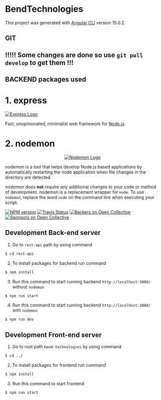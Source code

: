 # BendTechnologies

This project was generated with [Angular CLI](https://github.com/angular/angular-cli) version 15.0.2.

## GIT

## !!!!! Some changes are done so use `git pull develop` to get them !!!

## BACKEND packages used

# 1. express

[![Express Logo](https://i.cloudup.com/zfY6lL7eFa-3000x3000.png)](http://expressjs.com/)

Fast, unopinionated, minimalist web framework for [Node.js](http://nodejs.org).

# 2. nodemon

<p style="text-align:center">
  <a href="https://nodemon.io/"><img src="https://user-images.githubusercontent.com/13700/35731649-652807e8-080e-11e8-88fd-1b2f6d553b2d.png" alt="Nodemon Logo"></a>
</p>

nodemon is a tool that helps develop Node.js based applications by automatically restarting the node application when file changes in the directory are detected.

nodemon does **not** require _any_ additional changes to your code or method of development. nodemon is a replacement wrapper for `node`. To use `nodemon`, replace the word `node` on the command line when executing your script.

[![NPM version](https://badge.fury.io/js/nodemon.svg)](https://npmjs.org/package/nodemon)
[![Travis Status](https://travis-ci.org/remy/nodemon.svg?branch=master)](https://travis-ci.org/remy/nodemon)
[![Backers on Open Collective](https://opencollective.com/nodemon/backers/badge.svg)](#backers)
[![Sponsors on Open Collective](https://opencollective.com/nodemon/sponsors/badge.svg)](#sponsors)

## Development Back-end server

1. Go to `rest-api` path by using command

```sh
$ cd rest-api
```

2. To install packages for backend run command

```sh
$ npm install
```

3. Run this command to start running backend `http://localhost:3000/` without `nodemon`

```sh
$ npm run start
```

4. Run this command to start running backend `http://localhost:3000/` with `nodemon`

```sh
$ npm run dev
```

## Development Front-end server

1. Go to root path `bend-technologies` by using command

```sh
$ cd ../
```

2. To install packages for frontend run command

```sh
$ npm install
```

3. Run this command to start frontend

```sh
$ npm run start
```

